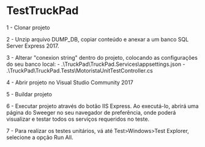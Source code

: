 # TestTruckPad

1 - Clonar projeto

2 - Unzip arquivo DUMP_DB, copiar conteúdo e anexar a um banco SQL Server Express 2017.

3 - Alterar "conexion string" dentro do projeto, colocando as configurações do seu banco local:
    - .\TruckPad\TruckPad.Services\appsettings.json
    - .\TruckPad\TruckPad.Tests\MotoristaUnitTestController.cs
		
4 - Abrir projeto no Visual Studio Community 2017

5 - Buildar projeto

6 - Executar projeto através do botão IIS Express. Ao executá-lo, abrirá uma página do Sweeger no seu navegador de preferência, onde poderá visualizar e testar todos os serviços requeridos no teste.

7 - Para realizar os testes unitários, vá até Test>Windows>Test Explorer, selecione a opção Run All.

